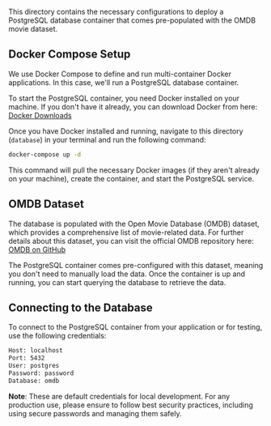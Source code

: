 
This directory contains the necessary configurations to deploy a PostgreSQL database container that comes pre-populated with the OMDB movie dataset.

## Docker Compose Setup

We use Docker Compose to define and run multi-container Docker applications. In this case, we'll run a PostgreSQL database container.

To start the PostgreSQL container, you need Docker installed on your machine. If you don't have it already, you can download Docker from here: [Docker Downloads](https://www.docker.com/products/docker-desktop)

Once you have Docker installed and running, navigate to this directory (`database`) in your terminal and run the following command:

```bash
docker-compose up -d
```

This command will pull the necessary Docker images (if they aren't already on your machine), create the container, and start the PostgreSQL service.

## OMDB Dataset

The database is populated with the Open Movie Database (OMDB) dataset, which provides a comprehensive list of movie-related data. For further details about this dataset, you can visit the official OMDB repository here: [OMDB on GitHub](https://github.com/credativ/omdb-postgresql)

The PostgreSQL container comes pre-configured with this dataset, meaning you don't need to manually load the data. Once the container is up and running, you can start querying the database to retrieve the data.

## Connecting to the Database

To connect to the PostgreSQL container from your application or for testing, use the following credentials:

```bash
Host: localhost
Port: 5432
User: postgres
Password: password
Database: omdb
```

**Note**: These are default credentials for local development. For any production use, please ensure to follow best security practices, including using secure passwords and managing them safely.

